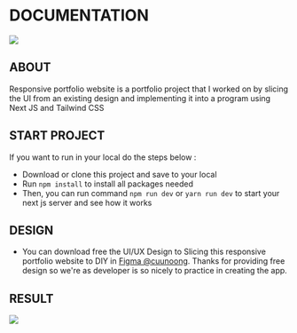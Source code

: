 # DOCUMENTATION

<img src="https://i.postimg.cc/mrQ7MWSN/Screen-Shot-2023-01-16-at-01-05-38.png"/>

## ABOUT
Responsive portfolio website is a portfolio project that I worked on by slicing the UI from an existing design and implementing it into a program using Next JS and Tailwind CSS

## START PROJECT

If you want to run in your local do the steps below :
- Download or clone this project and save to your local 
- Run `npm install` to install all packages needed
- Then, you can run command `npm run dev` or `yarn run dev` to start your next js server and see how it works

## DESIGN
- You can download free the UI/UX Design to Slicing this responsive portfolio website to DIY in <a href="https://www.figma.com/@cuunoong">Figma @cuunoong</a>. Thanks for providing free design so we're as developer is so nicely to practice in creating the app.

## RESULT

<div style="display: flex">
  <img src="https://i.postimg.cc/yd3x9mBq/screencapture-localhost-3000-2023-01-16-01-12-29.png"/>
</div>

